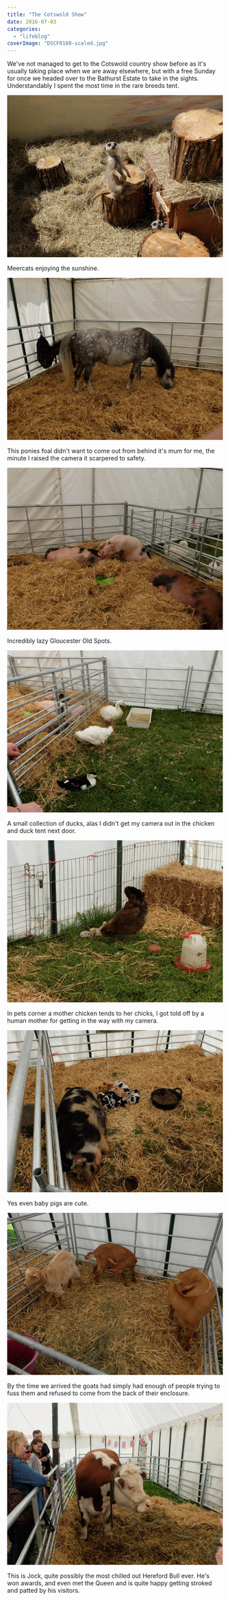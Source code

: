 ```yaml
---
title: "The Cotswold Show"
date: 2016-07-03
categories: 
  - "lifeblog"
coverImage: "DSCF0160-scaled.jpg"
---
```


We've not managed to get to the Cotswold country show before as it's usually taking place when we are away elsewhere, but with a free Sunday for once we headed over to the Bathurst Estate to take in the sights. Understandably I spent the most time in the rare breeds tent.

![DSCF0151](images/DSCF0151-760x570.jpg)

Meercats enjoying the sunshine.

![DSCF0152](images/DSCF0152-760x570.jpg)

This ponies foal didn't want to come out from behind it's mum for me, the minute I raised the camera it scarpered to safety.

![DSCF0153](images/DSCF0153-760x570.jpg)

Incredibly lazy Gloucester Old Spots.

![DSCF0154](images/DSCF0154-760x570.jpg)

A small collection of ducks, alas I didn't get my camera out in the chicken and duck tent next door.

![DSCF0155](images/DSCF0155-760x570.jpg)

In pets corner a mother chicken tends to her chicks, I got told off by a human mother for getting in the way with my camera.

![DSCF0158](images/DSCF0158-760x570.jpg)

Yes even baby pigs are cute.

![DSCF0161](images/DSCF0161-760x570.jpg)

By the time we arrived the goats had simply had enough of people trying to fuss them and refused to come from the back of their enclosure.

![DSCF0162](images/DSCF0162-760x570.jpg)

This is Jock, quite possibly the most chilled out Hereford Bull ever. He's won awards, and even met the Queen and is quite happy getting stroked and patted by his visitors.
